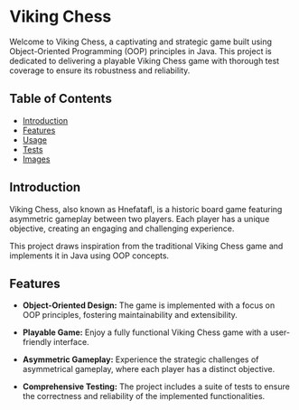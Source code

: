 # Viking Chess

Welcome to Viking Chess, a captivating and strategic game built using Object-Oriented Programming (OOP) principles in Java. This project is dedicated to delivering a playable Viking Chess game with thorough test coverage to ensure its robustness and reliability.

## Table of Contents

- [Introduction](#introduction)
- [Features](#features)
- [Usage](#usage)
- [Tests](#tests)
- [Images](#images)

## Introduction

Viking Chess, also known as Hnefatafl, is a historic board game featuring asymmetric gameplay between two players. Each player has a unique objective, creating an engaging and challenging experience.

This project draws inspiration from the traditional Viking Chess game and implements it in Java using OOP concepts.

## Features

- **Object-Oriented Design:** The game is implemented with a focus on OOP principles, fostering maintainability and extensibility.

- **Playable Game:** Enjoy a fully functional Viking Chess game with a user-friendly interface.

- **Asymmetric Gameplay:** Experience the strategic challenges of asymmetrical gameplay, where each player has a distinct objective.

- **Comprehensive Testing:** The project includes a suite of tests to ensure the correctness and reliability of the implemented functionalities.

